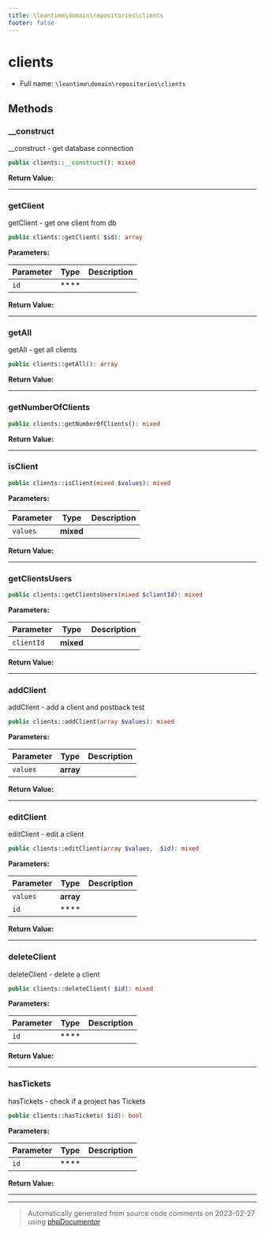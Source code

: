 ```yaml
---
title: \leantime\domain\repositories\clients
footer: false
---
```


# clients





* Full name: `\leantime\domain\repositories\clients`



## Methods

### __construct

__construct - get database connection

```php
public clients::__construct(): mixed
```









**Return Value:**





---
### getClient

getClient - get one client from db

```php
public clients::getClient( $id): array
```








**Parameters:**

| Parameter | Type | Description |
|-----------|------|-------------|
| `id` | **** |  |


**Return Value:**





---
### getAll

getAll - get all clients

```php
public clients::getAll(): array
```









**Return Value:**





---
### getNumberOfClients



```php
public clients::getNumberOfClients(): mixed
```









**Return Value:**





---
### isClient



```php
public clients::isClient(mixed $values): mixed
```








**Parameters:**

| Parameter | Type | Description |
|-----------|------|-------------|
| `values` | **mixed** |  |


**Return Value:**





---
### getClientsUsers



```php
public clients::getClientsUsers(mixed $clientId): mixed
```








**Parameters:**

| Parameter | Type | Description |
|-----------|------|-------------|
| `clientId` | **mixed** |  |


**Return Value:**





---
### addClient

addClient - add a client and postback test

```php
public clients::addClient(array $values): mixed
```








**Parameters:**

| Parameter | Type | Description |
|-----------|------|-------------|
| `values` | **array** |  |


**Return Value:**





---
### editClient

editClient - edit a client

```php
public clients::editClient(array $values,  $id): mixed
```








**Parameters:**

| Parameter | Type | Description |
|-----------|------|-------------|
| `values` | **array** |  |
| `id` | **** |  |


**Return Value:**





---
### deleteClient

deleteClient - delete a client

```php
public clients::deleteClient( $id): mixed
```








**Parameters:**

| Parameter | Type | Description |
|-----------|------|-------------|
| `id` | **** |  |


**Return Value:**





---
### hasTickets

hasTickets - check if a project has Tickets

```php
public clients::hasTickets( $id): bool
```








**Parameters:**

| Parameter | Type | Description |
|-----------|------|-------------|
| `id` | **** |  |


**Return Value:**





---


---
> Automatically generated from source code comments on 2023-02-27 using [phpDocumentor](http://www.phpdoc.org/)

